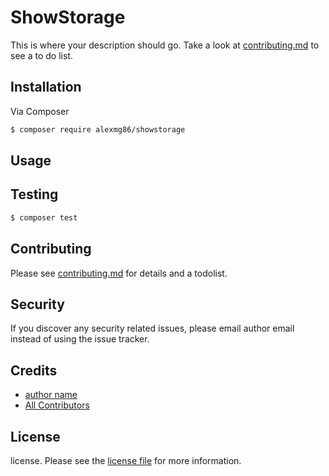 # ShowStorage

<!-- [![Latest Version on Packagist][ico-version]][link-packagist]
[![Total Downloads][ico-downloads]][link-downloads]
[![Build Status][ico-travis]][link-travis]
[![StyleCI][ico-styleci]][link-styleci] -->

This is where your description should go. Take a look at [contributing.md](contributing.md) to see a to do list.

## Installation

Via Composer

``` bash
$ composer require alexmg86/showstorage
```

## Usage

<!-- ## Change log

Please see the [changelog](changelog.md) for more information on what has changed recently. -->

## Testing

``` bash
$ composer test
```

## Contributing

Please see [contributing.md](contributing.md) for details and a todolist.

## Security

If you discover any security related issues, please email author email instead of using the issue tracker.

## Credits

- [author name][link-author]
- [All Contributors][link-contributors]

## License

license. Please see the [license file](license.md) for more information.

[ico-version]: https://img.shields.io/packagist/v/alexmg86/showstorage.svg?style=flat-square
[ico-downloads]: https://img.shields.io/packagist/dt/alexmg86/showstorage.svg?style=flat-square
[ico-travis]: https://img.shields.io/travis/alexmg86/showstorage/master.svg?style=flat-square
[ico-styleci]: https://styleci.io/repos/12345678/shield

[link-packagist]: https://packagist.org/packages/alexmg86/showstorage
[link-downloads]: https://packagist.org/packages/alexmg86/showstorage
[link-travis]: https://travis-ci.org/alexmg86/showstorage
[link-styleci]: https://styleci.io/repos/12345678
[link-author]: https://github.com/alexmg86
[link-contributors]: ../../contributors
